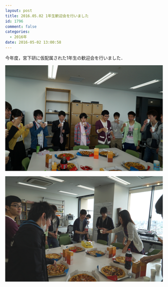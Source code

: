 ```yaml
---
layout: post
title: 2016.05.02 1年生歓迎会を行いました
id: 1796
comment: false
categories:
  - 2016年
date: 2016-05-02 13:00:58
---
```


今年度，宮下研に仮配属された1年生の歓迎会を行いました．

![20160502](/wp-content/uploads/2016/05/20160502.jpg)

![20160502_2](/wp-content/uploads/2016/05/20160502_2.jpg)
